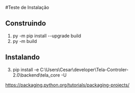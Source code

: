 #Teste de Instalação


## Construindo 
1. py -m pip install --upgrade build
2. py -m build

## Instalando
3. pip install -e C:\Users\Cesar\developer\Tela-Controler-2.0\backend\tela_core -U


https://packaging.python.org/tutorials/packaging-projects/